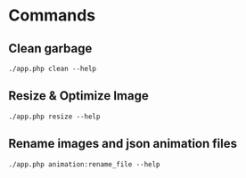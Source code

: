 # Commands

## Clean garbage
`./app.php clean --help`

## Resize & Optimize Image
`./app.php resize --help`

## Rename images and json animation files 
`./app.php animation:rename_file --help`
